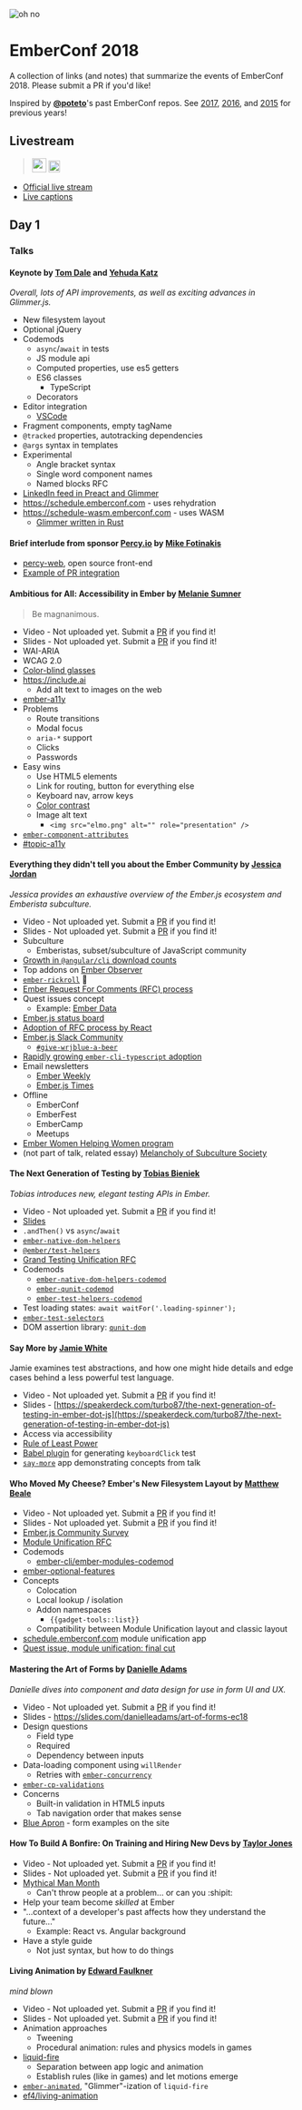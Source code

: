 ![oh no](https://user-images.githubusercontent.com/914228/37348426-431dcaa6-2691-11e8-9e41-91fb5a5f0e5c.png)

# EmberConf 2018

A collection of links (and notes) that summarize the events of EmberConf 2018. Please submit a PR if you'd like!

Inspired by [**@poteto**](https://github.com/poteto)'s past EmberConf repos. See [2017](https://github.com/poteto/emberconf-2017), [2016](https://github.com/poteto/emberconf-2016), and [2015](https://github.com/poteto/emberconf-2015) for previous years!

## Livestream

> <img alt="" src="https://user-images.githubusercontent.com/914228/34072730-9d2d0bcc-e25a-11e7-9ab5-405ddce05303.gif" width="25"> <img alt="" src="https://user-images.githubusercontent.com/914228/34072749-07a8ab50-e25b-11e7-80ba-d0f6250aad11.png" width="20.5">

- [Official live stream](https://www.youtube.com/watch?v=qfnkDyHVJzs&feature=youtu.be)
- [Live captions](http://streamtext.net/player?event=Tilde)

## Day 1

### Talks

#### Keynote by [Tom Dale](https://twitter.com/tomdale) and [Yehuda Katz](https://twitter.com/wycats)

_Overall, lots of API improvements, as well as exciting advances in Glimmer.js._

- New filesystem layout
- Optional jQuery
- Codemods
  - `async`/`await` in tests
  - JS module api
  - Computed properties, use es5 getters
  - ES6 classes
    - TypeScript
  - Decorators
- Editor integration
  - [VSCode](https://code.visualstudio.com/docs/languages/typescript)
- Fragment components, empty tagName
- `@tracked` properties, autotracking dependencies
- `@args` syntax in templates
- Experimental
  - Angle bracket syntax
  - Single word component names
  - Named blocks RFC
- [LinkedIn feed in Preact and Glimmer](https://engineering.linkedin.com/blog/2018/03/how-we-built-the-same-app-twice-with-preact-and-glimmerjs)
- https://schedule.emberconf.com - uses rehydration
- https://schedule-wasm.emberconf.com - uses WASM
  - [Glimmer written in Rust](https://github.com/glimmerjs/glimmer-vm/pull/752)

#### Brief interlude from sponsor [Percy.io](https://percy.io) by [Mike Fotinakis](https://twitter.com/mikefotinakis?lang=en)

- [percy-web](https://github.com/percy/percy-web), open source front-end
- [Example of PR integration](https://github.com/percy/percy-web/pull/459)

#### Ambitious for All: Accessibility in Ember by [Melanie Sumner](https://twitter.com/melaniersumner?lang=en)

> Be magnanimous.

- Video - Not uploaded yet. Submit a [PR](https://github.com/nucleartide/emberconf-2018/pulls) if you find it!
- Slides - Not uploaded yet. Submit a [PR](https://github.com/nucleartide/emberconf-2018/pulls) if you find it!
- WAI-ARIA
- WCAG 2.0
- [Color-blind glasses](https://www.google.com/search?q=color+blind+glasses)
- https://include.ai
  - Add alt text to images on the web
- [ember-a11y](https://github.com/ember-a11y)
- Problems
  - Route transitions
  - Modal focus
  - `aria-*` support
  - Clicks
  - Passwords
- Easy wins
  - Use HTML5 elements
  - Link for routing, button for everything else
  - Keyboard nav, arrow keys
  - [Color contrast](https://a11ywins.tumblr.com/post/167324368213/google-chromes-color-contrast-debugger)
  - Image alt text
    - `<img src="elmo.png" alt="" role="presentation" />`
- [`ember-component-attributes`](https://github.com/mmun/ember-component-attributes)
- [\#topic-a11y](https://embercommunity.slack.com/messages/C06MC4CG6/)

#### Everything they didn't tell you about the Ember Community by [Jessica Jordan](https://twitter.com/jjordan_dev)

_Jessica provides an exhaustive overview of the Ember.js ecosystem and Emberista subculture._

- Video - Not uploaded yet. Submit a [PR](https://github.com/nucleartide/emberconf-2018/pulls) if you find it!
- Slides - Not uploaded yet. Submit a [PR](https://github.com/nucleartide/emberconf-2018/pulls) if you find it!
- Subculture
  - Emberistas, subset/subculture of JavaScript community
- [Growth in `@angular/cli` download counts](https://npm-stat.com/charts.html?package=%40angular%2Fcli&from=2017-03-01&to=2018-03-13)
- Top addons on [Ember Observer](https://emberobserver.com/lists/top-addons)
- [`ember-rickroll`](https://github.com/nucleartide/ember-rickroll) :troll:
- [Ember Request For Comments (RFC) process](https://github.com/ember-cli/rfcs)
- Quest issues concept
  - Example: [Ember Data](https://github.com/emberjs/data/issues/5292)
- [Ember.js status board](https://www.emberjs.com/statusboard/)
- [Adoption of RFC process by React](https://reactjs.org/blog/2017/12/07/introducing-the-react-rfc-process.html)
- [Ember.js Slack Community](https://embercommunity.slack.com)
  - [`#give-wrjblue-a-beer`](https://embercommunity.slack.com/messages/C05599BQX/)
- [Rapidly growing `ember-cli-typescript` adoption](https://github.com/typed-ember/ember-cli-typescript)
- Email newsletters
  - [Ember Weekly](http://www.emberweekly.com/)
  - [Ember.js Times](https://the-emberjs-times.ongoodbits.com/)
- Offline
  - EmberConf
  - EmberFest
  - EmberCamp
  - Meetups
- [Ember Women Helping Women program](http://emberwomen.com/)
- (not part of talk, related essay) [Melancholy of Subculture Society](https://www.gwern.net/The%20Melancholy%20of%20Subculture%20Society)

#### The Next Generation of Testing by [Tobias Bieniek](https://twitter.com/tobiasbieniek?lang=en)

_Tobias introduces new, elegant testing APIs in Ember._

- Video - Not uploaded yet. Submit a [PR](https://github.com/nucleartide/emberconf-2018/pulls) if you find it!
- [Slides](https://speakerdeck.com/turbo87/the-next-generation-of-testing-in-ember-dot-js)
- `.andThen()` vs `async`/`await`
- [`ember-native-dom-helpers`](https://github.com/cibernox/ember-native-dom-helpers)
- [`@ember/test-helpers`](https://github.com/emberjs/ember-test-helpers)
- [Grand Testing Unification RFC](https://github.com/rwjblue/rfcs/blob/42/text/0000-grand-testing-unification.md)
- Codemods
  - [`ember-native-dom-helpers-codemod`](https://github.com/simonihmig/ember-native-dom-helpers-codemod)
  - [`ember-qunit-codemod`](https://github.com/rwjblue/ember-qunit-codemod)
  - [`ember-test-helpers-codemod`](https://github.com/simonihmig/ember-test-helpers-codemod)
- Test loading states: `await waitFor('.loading-spinner');`
- [`ember-test-selectors`](https://github.com/simplabs/ember-test-selectors)
- DOM assertion library: [`qunit-dom`](https://github.com/simplabs/qunit-dom)

#### Say More by [Jamie White](https://twitter.com/jgwhite)

Jamie examines test abstractions, and how one might hide details and edge cases behind a less powerful test language.

- Video - Not uploaded yet. Submit a [PR](https://github.com/nucleartide/emberconf-2018/pulls) if you find it!
- Slides - [https://speakerdeck.com/turbo87/the-next-generation-of-testing-in-ember-dot-js](https://speakerdeck.com/turbo87/the-next-generation-of-testing-in-ember-dot-js)
- Access via accessibility
- [Rule of Least Power](https://www.w3.org/2001/tag/doc/leastPower.html)
- [Babel plugin](https://babeljs.io/docs/plugins/) for generating `keyboardClick` test
- [`say-more`](https://github.com/jgwhite/say-more) app demonstrating concepts from talk

#### Who Moved My Cheese? Ember's New Filesystem Layout by [Matthew Beale](https://twitter.com/mixonic)

- Video - Not uploaded yet. Submit a [PR](https://github.com/nucleartide/emberconf-2018/pulls) if you find it!
- Slides - Not uploaded yet. Submit a [PR](https://github.com/nucleartide/emberconf-2018/pulls) if you find it!
- [Ember.js Community Survey](https://emberjs.com/ember-community-survey-2018/)
- [Module Unification RFC](https://github.com/emberjs/rfcs/blob/master/text/0143-module-unification.md)
- Codemods
  - [ember-cli/ember-modules-codemod](https://github.com/ember-cli/ember-modules-codemod)
- [ember-optional-features](https://github.com/emberjs/ember-optional-features)
- Concepts
  - Colocation
  - Local lookup / isolation
  - Addon namespaces
    - `{{gadget-tools::list}}`
  - Compatibility between Module Unification layout and classic layout
- [schedule.emberconf.com](https://schedule.emberconf.com) module unification app
- [Quest issue, module unification: final cut](https://github.com/emberjs/ember.js/issues/16373)

#### Mastering the Art of Forms by [Danielle Adams](https://twitter.com/adamzdanielle)

_Danielle dives into component and data design for use in form UI and UX._

- Video - Not uploaded yet. Submit a [PR](https://github.com/nucleartide/emberconf-2018/pulls) if you find it!
- Slides - https://slides.com/danielleadams/art-of-forms-ec18
- Design questions
  - Field type
  - Required
  - Dependency between inputs
- Data-loading component using `willRender`
  - Retries with [`ember-concurrency`](https://github.com/machty/ember-concurrency)
- [`ember-cp-validations`](https://github.com/offirgolan/ember-cp-validations)
- Concerns
  - Built-in validation in HTML5 inputs
  - Tab navigation order that makes sense
- [Blue Apron](https://www.blueapron.com/) - form examples on the site

#### How To Build A Bonfire: On Training and Hiring New Devs by [Taylor Jones](https://twitter.com/hiimtaylorjones)

- Video - Not uploaded yet. Submit a [PR](https://github.com/nucleartide/emberconf-2018/pulls) if you find it!
- Slides - Not uploaded yet. Submit a [PR](https://github.com/nucleartide/emberconf-2018/pulls) if you find it!
- [Mythical Man Month](https://en.wikipedia.org/wiki/The_Mythical_Man-Month)
  - Can't throw people at a problem... or can you :shipit:
- Help your team become _skilled_ at Ember
- "...context of a developer's past affects how they understand the future..."
  - Example: React vs. Angular background
- Have a style guide
  - Not just syntax, but how to do things

#### Living Animation by [Edward Faulkner](https://twitter.com/eaf4)

_mind blown_

- Video - Not uploaded yet. Submit a [PR](https://github.com/nucleartide/emberconf-2018/pulls) if you find it!
- Slides - Not uploaded yet. Submit a [PR](https://github.com/nucleartide/emberconf-2018/pulls) if you find it!
- Animation approaches
  - Tweening
  - Procedural animation: rules and physics models in games
- [liquid-fire](https://github.com/ember-animation/liquid-fire)
  - Separation between app logic and animation
  - Establish rules (like in games) and let motions emerge
- [`ember-animated`](https://github.com/ember-animation/ember-animated), "Glimmer"-ization of `liquid-fire`
- [ef4/living-animation](https://github.com/ef4/living-animation)
